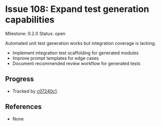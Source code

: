 # Issue 108: Expand test generation capabilities
Milestone: 0.2.0
Status: open


Automated unit test generation works but integration coverage is lacking.

- Implement integration test scaffolding for generated modules
- Improve prompt templates for edge cases
- Document recommended review workflow for generated tests

## Progress
- Tracked by [c07240c1](../commit/c07240c1).

## References

- None
